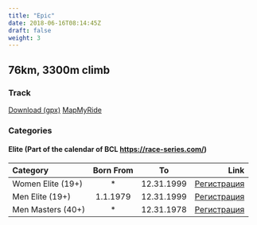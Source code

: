 ```yaml
---
title: "Epic"
date: 2018-06-16T08:14:45Z
draft: false
weight: 3
---
```


## 76km, 3300m climb
### Track  
[Download (gpx)](https://drive.google.com/open?id=174corZb-OmA-8nSKEjw_8PGl8BZM7Q04)
[MapMyRide](https://www.mapmyride.com/routes/view/2049206296)


### Categories

#### Elite (Part of the calendar of BCL https://race-series.com/)
Category         | Born From |      To   | Link
:-----------------|:---------:|:---------:|------------:
 Women Elite (19+)  |     *     | 12.31.1999| [Регистрация](http://www.veloclubmammut.com/murgash-epic-reg)
 Men Elite (19+)  | 1.1.1979  | 12.31.1999| [Регистрация](http://www.veloclubmammut.com/murgash-epic-reg)
 Men Masters  (40+)  |     *     | 12.31.1978| [Регистрация](http://www.veloclubmammut.com/murgash-epic-reg)

